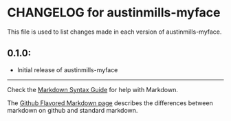 # CHANGELOG for austinmills-myface

This file is used to list changes made in each version of austinmills-myface.

## 0.1.0:

* Initial release of austinmills-myface

- - -
Check the [Markdown Syntax Guide](http://daringfireball.net/projects/markdown/syntax) for help with Markdown.

The [Github Flavored Markdown page](http://github.github.com/github-flavored-markdown/) describes the differences between markdown on github and standard markdown.
